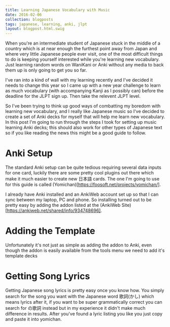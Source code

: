 ```yaml
---
title: Learning Japanese Vocabulary with Music
date: 2016-02-06
collection: blogposts
tags: japanese, learning, anki, jlpt
layout: blogpost.html.swig
---
```



When you're an intermediate student of Japanese stuck in the middle of a country which is at near enough the furthest point away from Japan and where very little Japanese people ever visit, one of the most difficult things to do is keeping yourself interested while you're learning new vocabulary. Just learning random words on WaniKani or Anki without any media to back them up is only going to get you so far.

I've ran into a kind of wall with my learning recently and I've decided it needs to change this year so I came up with a new year challenge to learn as much vocabulary (with accompanying Kanji as I possibly can) before the deadline for the JLPT sign up. Then take the relevent JLPT level.

So I've been trying to think up good ways of combatting my boredom with learning new vocabulary, and I really like Japanese music so I've decided to create a set of Anki decks for myself that will help me learn new vocabulary. In this post I'm going to run through the steps I took for setting up music learning Anki decks; this should also work for other types of Japanese text so if you like reading the news this might be a good guide to follow.

Anki Setup
==========

The standard Anki setup can be quite tedious requiring several data inputs for one card, luckily there are some pretty cool plugins out there which make it much easier to create new 日本語 cards. The one I'm going to use for this guide is called (Yomichan)[https://foosoft.net/projects/yomichan/].

I already have Anki installed and an AnkiWeb account set up so that I can sync between my laptop, PC and phone. So installing turned out to be pretty easy by adding the addon listed at the (AnkiWeb Site)[https://ankiweb.net/shared/info/934748696].

Adding the Template
===================

Unfortunately it's not just as simple as adding the addon to Anki, even though the addon is easily available from the tools menu we need to add it's template decks

Getting Song Lyrics
===================

Getting Japanese song lyrics is pretty easy once you know how. You simply search for the song you want with the Japanese word 歌詞(かし) which means lyrics after it, if you want to be super grammatically correct you can search for <SONG NAME>の歌詞 instead but in my experience it didn't make much difference in results. After you've found a lyric listing you like you just copy and paste it into yomichan.